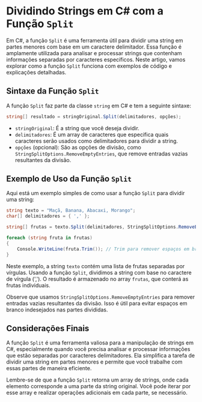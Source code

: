 # Dividindo Strings em C# com a Função `Split`
Em C#, a função `Split` é uma ferramenta útil para dividir uma string em partes menores com base em um caractere delimitador. Essa função é amplamente utilizada para analisar e processar strings que contenham informações separadas por caracteres específicos. Neste artigo, vamos explorar como a função `Split` funciona com exemplos de código e explicações detalhadas.

## Sintaxe da Função `Split`
A função `Split` faz parte da classe `string` em C# e tem a seguinte sintaxe:

```csharp
string[] resultado = stringOriginal.Split(delimitadores, opções);
```

- `stringOriginal`: É a string que você deseja dividir.
- `delimitadores`: É um array de caracteres que especifica quais caracteres serão usados como delimitadores para dividir a string.
- `opções` (opcional): São as opções de divisão, como `StringSplitOptions.RemoveEmptyEntries`, que remove entradas vazias resultantes da divisão.

## Exemplo de Uso da Função `Split`
Aqui está um exemplo simples de como usar a função `Split` para dividir uma string:

```csharp
string texto = "Maçã, Banana, Abacaxi, Morango";
char[] delimitadores = { ',' };

string[] frutas = texto.Split(delimitadores, StringSplitOptions.RemoveEmptyEntries);

foreach (string fruta in frutas)
{
    Console.WriteLine(fruta.Trim()); // Trim para remover espaços em branco
}
```

Neste exemplo, a string `texto` contém uma lista de frutas separadas por vírgulas. Usando a função `Split`, dividimos a string com base no caractere de vírgula (','). O resultado é armazenado no array `frutas`, que conterá as frutas individuais.

Observe que usamos `StringSplitOptions.RemoveEmptyEntries` para remover entradas vazias resultantes da divisão. Isso é útil para evitar espaços em branco indesejados nas partes divididas.

## Considerações Finais
A função `Split` é uma ferramenta valiosa para a manipulação de strings em C#, especialmente quando você precisa analisar e processar informações que estão separadas por caracteres delimitadores. Ela simplifica a tarefa de dividir uma string em partes menores e permite que você trabalhe com essas partes de maneira eficiente.

Lembre-se de que a função `Split` retorna um array de strings, onde cada elemento corresponde a uma parte da string original. Você pode iterar por esse array e realizar operações adicionais em cada parte, se necessário.

